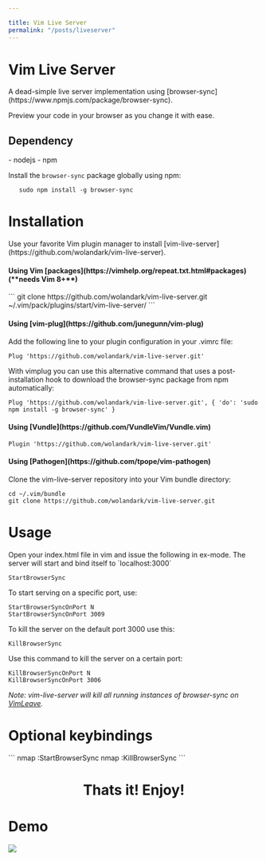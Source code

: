 ```yaml
---

title: Vim Live Server
permalink: "/posts/liveserver"
---
```


<h1>Vim Live Server</h1>
 A dead-simple live server implementation using [browser-sync](https://www.npmjs.com/package/browser-sync).
 
 Preview your code in your browser as you change it with ease.

<h2>Dependency</h2>
- nodejs 
- npm

Install the `browser-sync` package globally using npm:
```
   sudo npm install -g browser-sync
```

<h1>Installation</h1>
Use your favorite Vim plugin manager to install [vim-live-server](https://github.com/wolandark/vim-live-server).

<h4>Using Vim [packages](https://vimhelp.org/repeat.txt.html#packages)	(**needs Vim 8+**)</h4>
```
git clone https://github.com/wolandark/vim-live-server.git ~/.vim/pack/plugins/start/vim-live-server/
```
<h4>Using [vim-plug](https://github.com/junegunn/vim-plug)</h4>

Add the following line to your plugin configuration in your .vimrc file:
```
Plug 'https://github.com/wolandark/vim-live-server.git'
```
With vimplug you can use this alternative command that uses a post-installation hook to download the browser-sync package from npm automatically:

```
Plug 'https://github.com/wolandark/vim-live-server.git', { 'do': 'sudo npm install -g browser-sync' }
```

<h4>Using [Vundle](https://github.com/VundleVim/Vundle.vim)</h4>

```
Plugin 'https://github.com/wolandark/vim-live-server.git'
```

<h4>Using [Pathogen](https://github.com/tpope/vim-pathogen)</h4>

Clone the vim-live-server repository into your Vim bundle directory:
```
cd ~/.vim/bundle
git clone https://github.com/wolandark/vim-live-server.git
```

<h1>Usage</h1>
Open your index.html file in vim and issue the following in ex-mode. The server will start and bind itself to `localhost:3000`

```
StartBrowserSync
```

To start serving on a specific port, use:
```
StartBrowserSyncOnPort N
StartBrowserSyncOnPort 3009
```

To kill the server on the default port 3000 use this:
```
KillBrowserSync
```
Use this command to kill the server on a certain port:
```
KillBrowserSyncOnPort N
KillBrowserSyncOnPort 3006
```
_Note:
vim-live-server will kill all running instances of browser-sync on [VimLeave](https://vimhelp.org/autocmd.txt.html#VimLeave)._

<h1>Optional keybindings</h1>
```
nmap <F2> :StartBrowserSync <CR>
nmap <F3> :KillBrowserSync <CR>
```

<h1 align="center">Thats it! Enjoy!</h1>

<h1>Demo</h1>
<img src="https://github.com/wolandark/browser-sync/assets/107309764/218cb8a0-459a-43cd-a987-1b43d1fb2b92">

